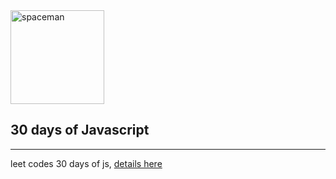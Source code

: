 <img alt="spaceman" src="https://user-images.githubusercontent.com/2040040/236575714-83c35e9a-0529-4e39-a8dc-ba15e1af65b5.svg" width="150">

## 30 days of Javascript

---

leet codes 30 days of js, [details here](https://leetcode.com/discuss/study-guide/3458761/Open-to-Registration!-30-Days-of-LC-JavaScript-Challenge#:~:text=Then%20the%2030%20Days%20LeetCode,welcome%20to%20join%20the%20event.)
